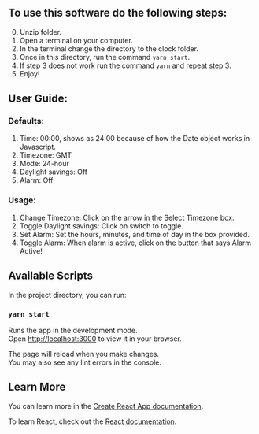 ## To use this software do the following steps:
0. Unzip folder.
1. Open a terminal on your computer.
2. In the terminal change the directory to the clock folder.
3. Once in this directory, run the command `yarn start`.
4. If step 3 does not work run the command `yarn` and repeat step 3.
5. Enjoy!

## User Guide:
### Defaults:
  1. Time: 00:00, shows as 24:00 because of how the Date object works in Javascript.
  2. Timezone: GMT
  3. Mode: 24-hour
  4. Daylight savings: Off
  5. Alarm: Off
### Usage:
  1. Change Timezone: Click on the arrow in the Select Timezone box.
  2. Toggle Daylight savings: Click on switch to toggle.
  3. Set Alarm: Set the hours, minutes, and time of day in the box provided.
  4. Toggle Alarm: When alarm is active, click on the button that says Alarm Active!

## Available Scripts

In the project directory, you can run:

### `yarn start`

Runs the app in the development mode.\
Open [http://localhost:3000](http://localhost:3000) to view it in your browser.

The page will reload when you make changes.\
You may also see any lint errors in the console.

## Learn More

You can learn more in the [Create React App documentation](https://facebook.github.io/create-react-app/docs/getting-started).

To learn React, check out the [React documentation](https://reactjs.org/).

